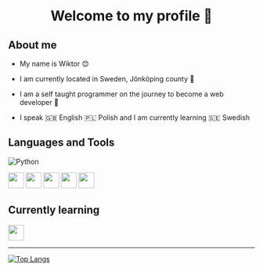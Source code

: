 <h1 align="center">Welcome to my profile 👋</h1>

## About me 
* My name is Wiktor 😊

* I am currently located in Sweden, Jönköping county 💯

* I am a self taught programmer on the journey to become a web developer 🚀

* I speak 🇬🇧 English 🇵🇱 Polish and I am currently learning 🇸🇪 Swedish

## Languages and Tools
![Python](https://img.shields.io/badge/-Python?logo=python&logoColor=blue&style=for-the-badge)
<div>
         

<img src="https://cdn.jsdelivr.net/gh/devicons/devicon/icons/python/python-original.svg"  width="32" height="32" class="hovertext"/>
<img src="https://cdn.jsdelivr.net/gh/devicons/devicon/icons/javascript/javascript-original.svg"  width="32" height="32"/>
<img src="https://cdn.jsdelivr.net/gh/devicons/devicon/icons/typescript/typescript-original.svg"  width="32" height="32"/>
<img src="https://cdn.jsdelivr.net/gh/devicons/devicon/icons/mongodb/mongodb-original.svg"  width="32" height="32"/>
<img src="https://cdn.jsdelivr.net/gh/devicons/devicon/icons/linux/linux-original.svg" width="32" height="32"/>
</div>

## Currently learning
<div>
<img src="https://cdn.jsdelivr.net/gh/devicons/devicon/icons/react/react-original.svg"  width="32" height="32"/>
</div>

<hr>

[![Top Langs](https://github-readme-stats.vercel.app/api/top-langs/?username=anuraghazra&layout=compact)](https://github.com/anuraghazra/github-readme-stats)

          
 

<!--
**wiktor-falek/wiktor-falek** is a ✨ _special_ ✨ repository because its `README.md` (this file) appears on your GitHub profile.

Here are some ideas to get you started:

- 🔭 I’m currently working on ...
- 🌱 I’m currently learning ...
- 👯 I’m looking to collaborate on ...
- 🤔 I’m looking for help with ...
- 💬 Ask me about ...
- 📫 How to reach me: ...
- 😄 Pronouns: ...
- ⚡ Fun fact: ...
-->

